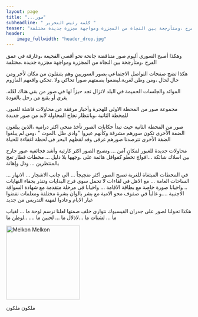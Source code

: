 ```yaml
---
layout: page
title: "...صور"
subheadline: " كلمة رئيس التحرير "
teaser: "وهكذا أصبح السوري ألبوم صور متناقضة جانحة نحو أقصى الفجيعة ،وغارقة في عمق الفرح ،ومتأرجحة بين النجاة من المجزرة ومواجهة مجزرة جديدة مختلفة"
header:
    image_fullwidth: "header_drop.jpg"
---
```



وهكذا أصبح السوري ألبوم صور متناقضة جانحة نحو أقصى الفجيعة ،وغارقة في عمق الفرح ،ومتأرجحة بين النجاة من المجزرة ومواجهة مجزرة جديدة .مختلفة


هكذا تضج صفحات التواصل الاجتماعي بصور السوريين وهم يتنقلون من مكان لأخر ومن حال لحال ،ومن وطن لغربة،ليضعوا بصمتهم صوراً تحاكي ولا .تحكي واقعهم المأزوم

.الموائد والجلسات الحميمة في البلد لاتزال تجد حيزاً لها في صور من بقي هناك لعّله يغري أو يقنع من رحل بالعودة

.مجموعة صور من المحطة الاولى للهجرة وأخبار مرفقة عن محاولات فاشلة للعبور للمحطة الثانية ،وبانتظار نجاح المحاولة لابد من صور جديدة

صور من المحطة الثانية حيث تبدأ حكايات الصور تأخذ منحى اكثر درامية ،الذين يبلغون الضفة الأخرى تكون صورهم مشرقة وكأنهم عبروا "وادي ظل .الموت " ،ومن لم يبلغوا الضفة الأخرى تترصدنا صورهم غرقى وقد لفظهم البحر في لحظة اغفاءة للحياة

محاولات جديدة للعبور لمكانٍ آمن ... وتصبح الصور اكثر كارثية وأشد فجائعية عبور جارح بين اسلاك شائكة ...افواج تخطو كقوافل هائمة على .وجهها بلا دليل ... محطات قطار تعج بالمنتظرين ... وذل وإهانة

في المحطات المبتغاة للغربة تصبح الصور اكثر ضجيجاً ... الى جانب الاشجار ... الانهار ... الساحات العامة ... مع الاهل في لقاءات لا تحمل سوى فرح البدايات وتنذر بجفاء النهايات .. واحيانا صورة خاصة مع بطاقة الاقامة ... واحيانا في مرحلة متقدمة مع شهادة السواقة الاجنبية ....و غالباً في صفوف محو الامية مع بشر بالوان بشرة مختلفة ومعلمات نفضوا غبار الايام وعادوا لمهنة التدريس من جديد

هكذا تحولنا لصور على جدران الفيسبوك نتوارى خلف صمتها لعلنا نرسم لوحة ما ... لغياب ما ... لشتات ما ...لاذلال ما ...  لحنين ما .... ..لوطن ما




<img src="{{ site.url }}/images/melkon-melkon.jpg" alt="Melkon Melkon" style="width: 200px;"/>

ملكون ملكون
